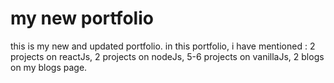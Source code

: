 # my new portfolio
 this is my new and updated portfolio.
in this portfolio, i have mentioned : 2 projects on reactJs, 2 projects on nodeJs, 5-6 projects on vanillaJs, 2 blogs on my blogs page.
